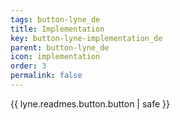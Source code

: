 ```yaml
---
tags: button-lyne_de
title: Implementation
key: button-lyne-implementation_de
parent: button-lyne_de
icon: implementation
order: 3
permalink: false  
---
```

{{ lyne.readmes.button.button | safe }}


